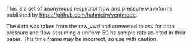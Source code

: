 This is a set of anonymous respirator flow and pressure waveforms published by https://github.com/hahnicity/ventmode.

The data was taken from the raw_vwd and converted to csv for both pressure and flow assuming a uniform 50 hz sample rate as cited in their paper. This time frame may be incorrect, so use with caution.
